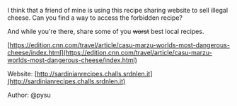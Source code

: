 I think that a friend of mine is using this recipe sharing website to sell illegal cheese. Can you find a way to access the forbidden recipe?

And while you're there, share some of you <s>worst</s> best local recipes.

[https://edition.cnn.com/travel/article/casu-marzu-worlds-most-dangerous-cheese/index.html](https://edition.cnn.com/travel/article/casu-marzu-worlds-most-dangerous-cheese/index.html)

Website: [http://sardinianrecipes.challs.srdnlen.it](http://sardinianrecipes.challs.srdnlen.it)

Author: @pysu
